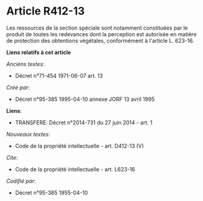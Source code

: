 # Article R412-13

Les ressources de la section spéciale sont notamment constituées par le produit de toutes les redevances dont la perception
est autorisée en matière de protection des obtentions végétales, conformément à l'article L. 623-16.

**Liens relatifs à cet article**

_Anciens textes_:

  - Décret n°71-454 1971-06-07 art. 13

_Créé par_:

  - Décret n°95-385 1995-04-10 annexe JORF 13 avril 1995

**Liens**:

  - TRANSFERE: Décret n°2014-731 du 27 juin 2014 - art. 1

_Nouveaux textes_:

  - Code de la propriété intellectuelle - art. D412-13 (V)

_Cite_:

  - Code de la propriété intellectuelle - art. L623-16

_Codifié par_:

  - Décret n°95-385 1955-04-10
